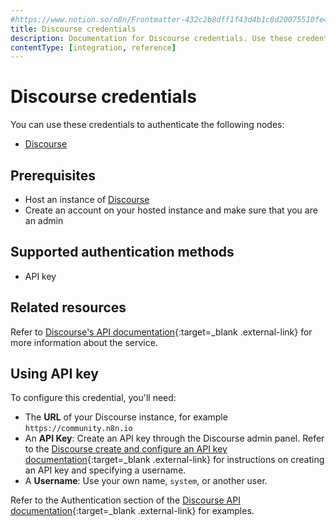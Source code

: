 ```yaml
---
#https://www.notion.so/n8n/Frontmatter-432c2b8dff1f43d4b1c8d20075510fe4
title: Discourse credentials
description: Documentation for Discourse credentials. Use these credentials to authenticate Discourse in n8n, a workflow automation platform.
contentType: [integration, reference]
---
```


# Discourse credentials

You can use these credentials to authenticate the following nodes:

- [Discourse](/integrations/builtin/app-nodes/n8n-nodes-base.discourse.md)

## Prerequisites

- Host an instance of [Discourse](https://discourse.org/)
- Create an account on your hosted instance and make sure that you are an admin

## Supported authentication methods

- API key

## Related resources

Refer to [Discourse's API documentation](https://docs.discourse.org/){:target=_blank .external-link} for more information about the service.

## Using API key

To configure this credential, you'll need:

- The **URL** of your Discourse instance, for example `https://community.n8n.io`
- An **API Key**: Create an API key through the Discourse admin panel. Refer to the [Discourse create and configure an API key documentation](https://meta.discourse.org/t/create-and-configure-an-api-key/230124){:target=_blank .external-link} for instructions on creating an API key and specifying a username.
- A **Username**: Use your own name, `system`, or another user.

Refer to the Authentication section of the [Discourse API documentation](https://docs.discourse.org/){:target=_blank .external-link} for examples.



